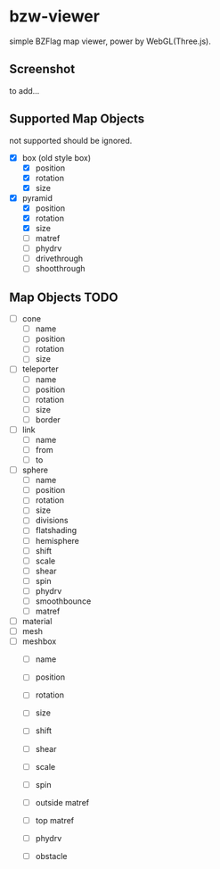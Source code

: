 # bzw-viewer
simple BZFlag map viewer, power by WebGL(Three.js).


## Screenshot
to add...


## Supported Map Objects
not supported should be ignored.

* [x] box (old style box)
	* [x] position
	* [x] rotation
	* [x] size
* [x] pyramid
	* [x] position
	* [x] rotation
	* [x] size
	* [ ] matref
	* [ ] phydrv
	* [ ] drivethrough
	* [ ] shootthrough

## Map Objects TODO
* [ ] cone
	* [ ] name
	* [ ] position
	* [ ] rotation
	* [ ] size
* [ ] teleporter
	* [ ] name
	* [ ] position
	* [ ] rotation
	* [ ] size
	* [ ] border
* [ ] link
	* [ ] name
	* [ ] from
	* [ ] to
* [ ] sphere
	* [ ] name
	* [ ] position
	* [ ] rotation
	* [ ] size
	* [ ] divisions
	* [ ] flatshading
	* [ ] hemisphere
	* [ ] shift
	* [ ] scale
	* [ ] shear
	* [ ] spin
	* [ ] phydrv
	* [ ] smoothbounce
	* [ ] matref
* [ ] material
* [ ] mesh
* [ ] meshbox
	* [ ] name
	* [ ] position
	* [ ] rotation
	* [ ] size
	* [ ] shift
	* [ ] shear
	* [ ] scale
	* [ ] spin
	* [ ] outside matref
	* [ ] top matref
	* [ ] phydrv
	* [ ] obstacle







